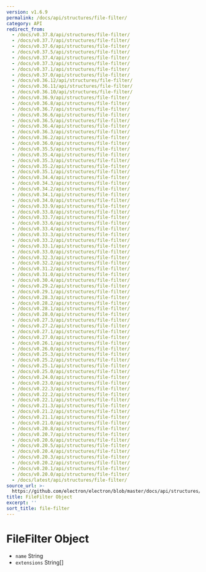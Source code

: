 ```yaml
---
version: v1.6.9
permalink: /docs/api/structures/file-filter/
category: API
redirect_from:
  - /docs/v0.37.8/api/structures/file-filter/
  - /docs/v0.37.7/api/structures/file-filter/
  - /docs/v0.37.6/api/structures/file-filter/
  - /docs/v0.37.5/api/structures/file-filter/
  - /docs/v0.37.4/api/structures/file-filter/
  - /docs/v0.37.3/api/structures/file-filter/
  - /docs/v0.37.1/api/structures/file-filter/
  - /docs/v0.37.0/api/structures/file-filter/
  - /docs/v0.36.12/api/structures/file-filter/
  - /docs/v0.36.11/api/structures/file-filter/
  - /docs/v0.36.10/api/structures/file-filter/
  - /docs/v0.36.9/api/structures/file-filter/
  - /docs/v0.36.8/api/structures/file-filter/
  - /docs/v0.36.7/api/structures/file-filter/
  - /docs/v0.36.6/api/structures/file-filter/
  - /docs/v0.36.5/api/structures/file-filter/
  - /docs/v0.36.4/api/structures/file-filter/
  - /docs/v0.36.3/api/structures/file-filter/
  - /docs/v0.36.2/api/structures/file-filter/
  - /docs/v0.36.0/api/structures/file-filter/
  - /docs/v0.35.5/api/structures/file-filter/
  - /docs/v0.35.4/api/structures/file-filter/
  - /docs/v0.35.3/api/structures/file-filter/
  - /docs/v0.35.2/api/structures/file-filter/
  - /docs/v0.35.1/api/structures/file-filter/
  - /docs/v0.34.4/api/structures/file-filter/
  - /docs/v0.34.3/api/structures/file-filter/
  - /docs/v0.34.2/api/structures/file-filter/
  - /docs/v0.34.1/api/structures/file-filter/
  - /docs/v0.34.0/api/structures/file-filter/
  - /docs/v0.33.9/api/structures/file-filter/
  - /docs/v0.33.8/api/structures/file-filter/
  - /docs/v0.33.7/api/structures/file-filter/
  - /docs/v0.33.6/api/structures/file-filter/
  - /docs/v0.33.4/api/structures/file-filter/
  - /docs/v0.33.3/api/structures/file-filter/
  - /docs/v0.33.2/api/structures/file-filter/
  - /docs/v0.33.1/api/structures/file-filter/
  - /docs/v0.33.0/api/structures/file-filter/
  - /docs/v0.32.3/api/structures/file-filter/
  - /docs/v0.32.2/api/structures/file-filter/
  - /docs/v0.31.2/api/structures/file-filter/
  - /docs/v0.31.0/api/structures/file-filter/
  - /docs/v0.30.4/api/structures/file-filter/
  - /docs/v0.29.2/api/structures/file-filter/
  - /docs/v0.29.1/api/structures/file-filter/
  - /docs/v0.28.3/api/structures/file-filter/
  - /docs/v0.28.2/api/structures/file-filter/
  - /docs/v0.28.1/api/structures/file-filter/
  - /docs/v0.28.0/api/structures/file-filter/
  - /docs/v0.27.3/api/structures/file-filter/
  - /docs/v0.27.2/api/structures/file-filter/
  - /docs/v0.27.1/api/structures/file-filter/
  - /docs/v0.27.0/api/structures/file-filter/
  - /docs/v0.26.1/api/structures/file-filter/
  - /docs/v0.26.0/api/structures/file-filter/
  - /docs/v0.25.3/api/structures/file-filter/
  - /docs/v0.25.2/api/structures/file-filter/
  - /docs/v0.25.1/api/structures/file-filter/
  - /docs/v0.25.0/api/structures/file-filter/
  - /docs/v0.24.0/api/structures/file-filter/
  - /docs/v0.23.0/api/structures/file-filter/
  - /docs/v0.22.3/api/structures/file-filter/
  - /docs/v0.22.2/api/structures/file-filter/
  - /docs/v0.22.1/api/structures/file-filter/
  - /docs/v0.21.3/api/structures/file-filter/
  - /docs/v0.21.2/api/structures/file-filter/
  - /docs/v0.21.1/api/structures/file-filter/
  - /docs/v0.21.0/api/structures/file-filter/
  - /docs/v0.20.8/api/structures/file-filter/
  - /docs/v0.20.7/api/structures/file-filter/
  - /docs/v0.20.6/api/structures/file-filter/
  - /docs/v0.20.5/api/structures/file-filter/
  - /docs/v0.20.4/api/structures/file-filter/
  - /docs/v0.20.3/api/structures/file-filter/
  - /docs/v0.20.2/api/structures/file-filter/
  - /docs/v0.20.1/api/structures/file-filter/
  - /docs/v0.20.0/api/structures/file-filter/
  - /docs/latest/api/structures/file-filter/
source_url: >-
  https://github.com/electron/electron/blob/master/docs/api/structures/file-filter.md
title: FileFilter Object
excerpt: ''
sort_title: file-filter
---
```




<!--


                                      ::::
                                    :o+//+o:
                                    +o    oo-
                                    :o+//oo/+o/
                                      -::-   -oo:
                                               /s/
                      -::::::::-                :s/  :::--
                  :+oo+////////+:        -:/+oo/ :s:-///++oo+:
                /o+:                -/+oo+/:-     +o-      -:+o:
               /s:              -:+o+/:           -o+         :s/
              -s/            -/oo/:                /s-         +s-
              -s/         -/oo/-                   -s/         /s-
               oo       :+o/-                       oo         oo
               -s/    :oo/                          /s-       /s-
                :s/ :oo:              -::-          /s-      /s:
                  -+o/               /ssss/         :s:    -+o-
                 :o+--               /ssss/         :s:   :o+-
                :s/  +o:              -::-          /s-   --
               -s/    :+o/-                         /s-
               oo       -+o+-                       oo
              -s/         -/oo/-                   -s/
             -+soo+:         -/oo/:                /s-      /oooo+-
             o+   :s:           -:+o+/:-          -o+      /s:  -oo
             oo:--/s:       ::      -:+oo+/:-     -/-      /s/--:o+
              :+++/-        :s:          -:/+ooo++//////++oo//+o+:
                             /s:                --::::::--
                              /s/              /s-
                               :oo:          :oo:
                                 /oo/-    -/oo/
                                   -/+oooo+/-





                   _______  _______  _______  _______  __
                  |       ||       ||       ||       ||  |
                  |  _____||_     _||   _   ||    _  ||  |
                  | |_____   |   |  |  | |  ||   |_| ||  |
                  |_____  |  |   |  |  |_|  ||    ___||__|
                   _____| |  |   |  |       ||   |     __
                  |_______|  |___|  |_______||___|    |__|


    This file is generated automatically, so it should not be edited.

    To make changes, head over to the electron/electron repository:

    https://github.com/electron/electron/blob/master/docs/api/structures/file-filter.md

    Thanks!

-->
# FileFilter Object

*   `name` String
*   `extensions` String[]
